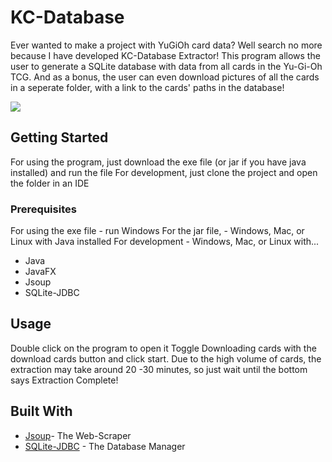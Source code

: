 # KC-Database
Ever wanted to make a project with YuGiOh card data? Well search no more because I have developed KC-Database Extractor!
This program allows the user to generate a SQLite database with data from all cards in the Yu-Gi-Oh TCG.
And as a bonus, the user can even download pictures of all the cards in a seperate folder, with a link to the cards' paths in the database!

![](https://github.com/JoelClyneDev/KC-Database/tree/master/out/GitHubImages/Application_Screen.PNG?raw=true)

## Getting Started

For using the program, just download the exe file (or jar if you have java installed) and run the file
For development, just clone the project and open the folder in an IDE

### Prerequisites
For using the exe file - run Windows
For the jar file, - Windows, Mac, or Linux with Java installed
For development - Windows, Mac, or Linux with...
- Java
- JavaFX
- Jsoup
- SQLite-JDBC

## Usage

Double click on the program to open it
Toggle Downloading cards with the download cards button and click start.
Due to the high volume of cards, the extraction may take around 20 -30 minutes, so just wait until the bottom says Extraction Complete!

## Built With

* [Jsoup](https://jsoup.org/)- The Web-Scraper
* [SQLite-JDBC](https://www.sqlitetutorial.net/sqlite-java/sqlite-jdbc-driver/) - The Database Manager

